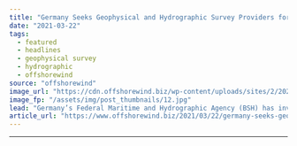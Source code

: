 ```yaml
---
title: "Germany Seeks Geophysical and Hydrographic Survey Providers for Three Areas"
date: "2021-03-22"
tags: 
  - featured
  - headlines
  - geophysical survey
  - hydrographic
  - offshorewind
source: "offshorewind"
image_url: "https://cdn.offshorewind.biz/wp-content/uploads/sites/2/2021/03/22095004/Orsted_illustration3.jpg"
image_fp: "/assets/img/post_thumbnails/12.jpg"
lead: "Germany’s Federal Maritime and Hydrographic Agency (BSH) has invited tenders for geophysical investigations and"
article_url: "https://www.offshorewind.biz/2021/03/22/germany-seeks-geophysical-and-hydrographic-survey-providers-for-three-areas/"
---
```


---
